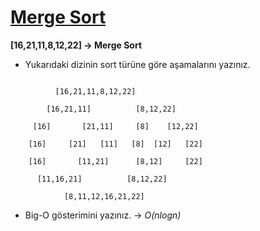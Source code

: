 # [Merge Sort](https://academy.patika.dev/tr/courses/veri-yapilari-ve-algoritmalar/merge-sort-proje)

**[16,21,11,8,12,22] -> Merge Sort**

* Yukarıdaki dizinin sort türüne göre aşamalarını yazınız.

```

          [16,21,11,8,12,22]

        [16,21,11]          [8,12,22]

     [16]       [21,11]     [8]    [12,22]  
       
    [16]     [21]   [11]   [8]  [12]   [22]   

    [16]       [11,21]      [8,12]     [22]

      [11,16,21]          [8,12,22]

            [8,11,12,16,21,22]
```

* Big-O gösterimini yazınız. -> *O(nlogn)*